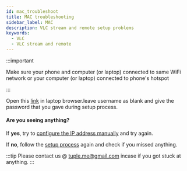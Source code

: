 ```yaml
---
id: mac_troubleshoot
title: MAC troubleshooting
sidebar_label: MAC
description: VLC stream and remote setup problems
keywords:
  - VLC
  - VLC stream and remote
---
```


:::important

Make sure your phone and computer (or laptop) connected to same WiFi network or your computer (or laptop) connected to phone's hotspot

:::

Open this [link](http://localhost:8080) in laptop browser.leave username as blank and give the password that you gave during setup process.

#### Are you seeing anything?

If __yes__, try to [configure the IP address manually](find_ip_address.md) and try again.

If __no__, follow the [setup process](mac_setup.md) again and check if you missed anything.

:::tip
Please contact us @ tuple.me@gmail.com incase if you got stuck at anything.
:::